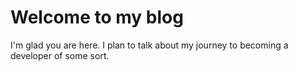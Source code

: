 # Welcome to my blog

I'm glad you are here. I plan to talk about my journey to becoming a developer of some sort.
